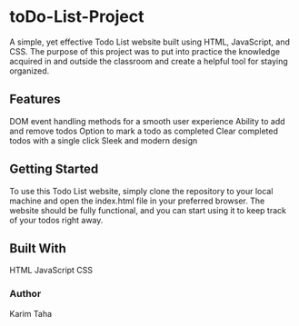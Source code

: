 # toDo-List-Project

A simple, yet effective Todo List website built using HTML, JavaScript, and CSS. The purpose of this project was to put into practice the knowledge acquired in and outside the classroom and create a helpful tool for staying organized.

## Features
DOM event handling methods for a smooth user experience
Ability to add and remove todos
Option to mark a todo as completed
Clear completed todos with a single click
Sleek and modern design

## Getting Started
To use this Todo List website, simply clone the repository to your local machine and open the index.html file in your preferred browser. The website should be fully functional, and you can start using it to keep track of your todos right away.

## Built With
HTML
JavaScript
CSS

### Author
Karim Taha

